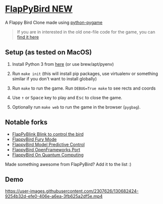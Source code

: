 [FlapPyBird NEW](https://sourabhv.github.io/FlapPyBird)
===============

A Flappy Bird Clone made using [python-pygame][pygame]

> If you are in interested in the old one-file code for the game, you can [find it here][one-file-game]

[pygame]: http://www.pygame.org
[one-file-game]: https://github.com/sourabhv/FlapPyBird/blob/038359dc6122f8d851e816ddb3e7d28229d585e5/flappy.py


Setup (as tested on MacOS)
---------------------------

1. Install Python 3 from [here](https://www.python.org/download/releases/) (or use brew/apt/pyenv)

2. Run `make init` (this will install pip packages, use virtualenv or something similar if you don't want to install globally)

3. Run `make` to run the game. Run `DEBUG=True make` to see rects and coords

4. Use <kbd>&uarr;</kbd> or <kbd>Space</kbd> key to play and <kbd>Esc</kbd> to close the game.

5. Optionally run `make web` to run the game in the browser (`pygbag`).

Notable forks
-------------
- [FlapPyBlink Blink to control the bird](https://github.com/sero583/FlappyBlink)
- [FlappyBird Fury Mode](https://github.com/Cc618/FlapPyBird)
- [FlappyBird Model Predictive Control](https://github.com/philzook58/FlapPyBird-MPC)
- [FlappyBird OpenFrameworks Port](https://github.com/TheLogicMaster/ofFlappyBird)
- [FlappyBird On Quantum Computing](https://github.com/WingCode/QuFlapPyBird)

Made something awesome from FlapPyBird? Add it to the list :)


Demo
----------

https://user-images.githubusercontent.com/2307626/130682424-9254b32d-efe0-406e-a6ea-3fb625a2df5e.mp4
